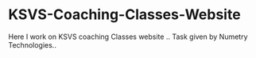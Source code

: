 # KSVS-Coaching-Classes-Website
Here I work on KSVS coaching Classes website .. Task given by Numetry Technologies.. 
